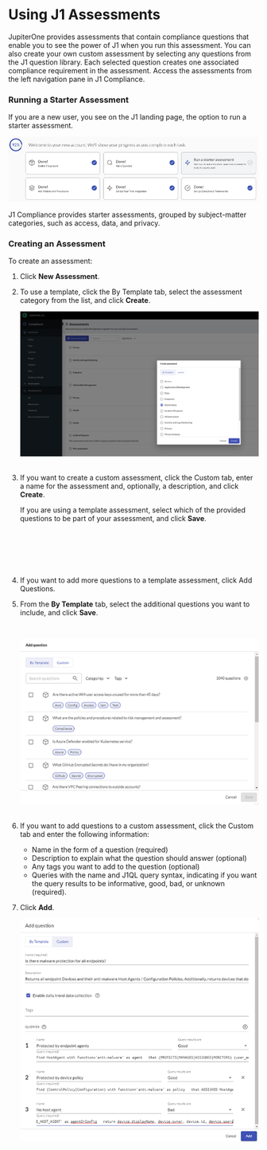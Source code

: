 # Using J1 Assessments

JupiterOne provides assessments that contain compliance questions that enable you to see the power of J1 when you run this assessment. You can also create your own custom assessment by selecting any questions from the J1 question library. Each selected question creates one associated compliance requirement in the assessment. Access the assessments from the left navigation pane in J1 Compliance.

### Running a Starter Assessment

If you are a new user, you see on the J1 landing page, the option to run a starter assessment. 

![](../assets/compliance-start-assessment.png)

J1 Compliance provides starter assessments, grouped by subject-matter categories, such as access, data, and privacy. 

### Creating an Assessment

To create an assessment:

1. Click **New Assessment**.

2. To use a template, click the By Template tab, select the assessment category from the list, and click **Create**.

   ![](../assets/compliance-create-assess.png)
   ​


3. If you want to create a custom assessment, click the Custom tab, enter a name for the assessment and, optionally, a description, and click **Create**. 

   If you are using a template assessment, select which of the provided questions to be part of your assessment, and click **Save**.

   ​

   ​

   ​

4. If you want to add more questions to a template assessment, click Add Questions.

5. From the **By Template** tab, select the additional questions you want to include, and click **Save**.

   ​

   ![](../assets/compliance-question-adding.png) 
   ​

6. If you want to add questions to a custom assessment, click the Custom tab and enter the following information:

   - Name in the form of a question (required)
   - Description to explain what the question should answer (optional)
   - Any tags you want to add to the question (optional)
   - Queries with the name and J1QL query syntax, indicating if you want the query results to be informative, good, bad, or unknown (required).

7. Click **Add**.

   ![](../assets/compliance-add-question.png)


